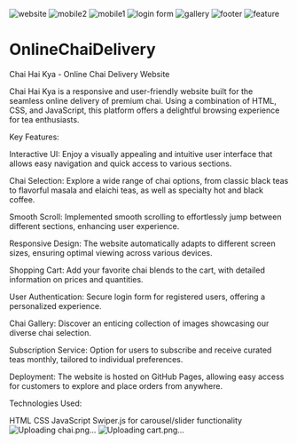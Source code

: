 ![website](https://github.com/mazid79/OnlineChaiDelivery/assets/122568589/89ff57aa-437b-4326-ad4e-289d60848ae0)
![mobile2](https://github.com/mazid79/OnlineChaiDelivery/assets/122568589/2d5dcb69-c7ef-4bba-8f8c-ab24f6fdc505)
![mobile1](https://github.com/mazid79/OnlineChaiDelivery/assets/122568589/e3ea79fd-b43a-49f8-a5f5-41e2bca447ad)
![login form](https://github.com/mazid79/OnlineChaiDelivery/assets/122568589/4ef56b2e-87c1-4224-bdd0-9b21a6c4a6cb)
![gallery](https://github.com/mazid79/OnlineChaiDelivery/assets/122568589/71ad3c15-1f74-4557-8cf1-70ab6cdf8c0c)
![footer](https://github.com/mazid79/OnlineChaiDelivery/assets/122568589/18bd41f5-066f-4085-958c-d273fc87880d)
![feature](https://github.com/mazid79/OnlineChaiDelivery/assets/122568589/bf98ccaf-8eb0-48ec-ba48-4566a6f4451d)
# OnlineChaiDelivery

Chai Hai Kya - Online Chai Delivery Website

Chai Hai Kya is a responsive and user-friendly website built for the seamless online delivery of premium chai. Using a combination of HTML, CSS, and JavaScript, this platform offers a delightful browsing experience for tea enthusiasts.

Key Features:

Interactive UI: Enjoy a visually appealing and intuitive user interface that allows easy navigation and quick access to various sections.

Chai Selection: Explore a wide range of chai options, from classic black teas to flavorful masala and elaichi teas, as well as specialty hot and black coffee.

Smooth Scroll: Implemented smooth scrolling to effortlessly jump between different sections, enhancing user experience.

Responsive Design: The website automatically adapts to different screen sizes, ensuring optimal viewing across various devices.

Shopping Cart: Add your favorite chai blends to the cart, with detailed information on prices and quantities.

User Authentication: Secure login form for registered users, offering a personalized experience.

Chai Gallery: Discover an enticing collection of images showcasing our diverse chai selection.

Subscription Service: Option for users to subscribe and receive curated teas monthly, tailored to individual preferences.

Deployment: The website is hosted on GitHub Pages, allowing easy access for customers to explore and place orders from anywhere.

Technologies Used:

HTML CSS JavaScript Swiper.js for carousel/slider functionality![Uploading chai.png…]()
![Uploading cart.png…]()
